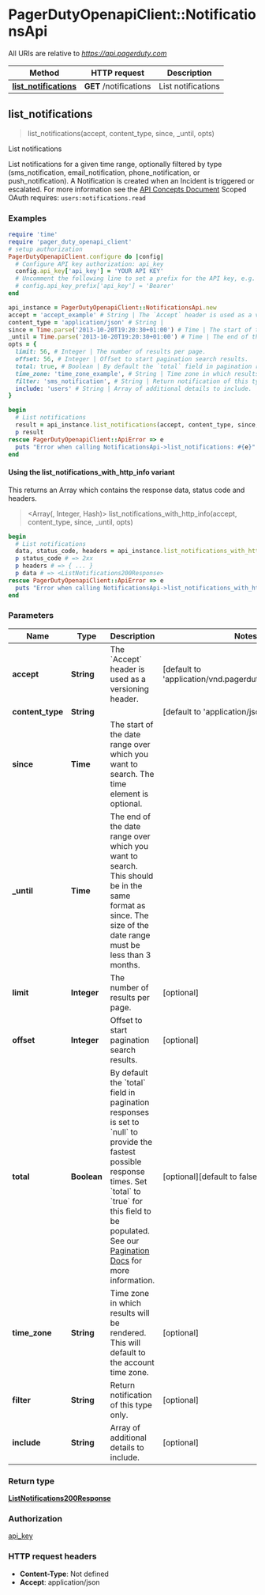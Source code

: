 # PagerDutyOpenapiClient::NotificationsApi

All URIs are relative to *https://api.pagerduty.com*

| Method | HTTP request | Description |
| ------ | ------------ | ----------- |
| [**list_notifications**](NotificationsApi.md#list_notifications) | **GET** /notifications | List notifications |


## list_notifications

> <ListNotifications200Response> list_notifications(accept, content_type, since, _until, opts)

List notifications

List notifications for a given time range, optionally filtered by type (sms_notification, email_notification, phone_notification, or push_notification).  A Notification is created when an Incident is triggered or escalated.  For more information see the [API Concepts Document](../../api-reference/ZG9jOjI3NDc5Nzc-api-concepts#notifications)  Scoped OAuth requires: `users:notifications.read` 

### Examples

```ruby
require 'time'
require 'pager_duty_openapi_client'
# setup authorization
PagerDutyOpenapiClient.configure do |config|
  # Configure API key authorization: api_key
  config.api_key['api_key'] = 'YOUR API KEY'
  # Uncomment the following line to set a prefix for the API key, e.g. 'Bearer' (defaults to nil)
  # config.api_key_prefix['api_key'] = 'Bearer'
end

api_instance = PagerDutyOpenapiClient::NotificationsApi.new
accept = 'accept_example' # String | The `Accept` header is used as a versioning header.
content_type = 'application/json' # String | 
since = Time.parse('2013-10-20T19:20:30+01:00') # Time | The start of the date range over which you want to search. The time element is optional.
_until = Time.parse('2013-10-20T19:20:30+01:00') # Time | The end of the date range over which you want to search. This should be in the same format as since. The size of the date range must be less than 3 months.
opts = {
  limit: 56, # Integer | The number of results per page.
  offset: 56, # Integer | Offset to start pagination search results.
  total: true, # Boolean | By default the `total` field in pagination responses is set to `null` to provide the fastest possible response times. Set `total` to `true` for this field to be populated.  See our [Pagination Docs](https://developer.pagerduty.com/docs/rest-api-v2/pagination/) for more information. 
  time_zone: 'time_zone_example', # String | Time zone in which results will be rendered. This will default to the account time zone.
  filter: 'sms_notification', # String | Return notification of this type only.
  include: 'users' # String | Array of additional details to include.
}

begin
  # List notifications
  result = api_instance.list_notifications(accept, content_type, since, _until, opts)
  p result
rescue PagerDutyOpenapiClient::ApiError => e
  puts "Error when calling NotificationsApi->list_notifications: #{e}"
end
```

#### Using the list_notifications_with_http_info variant

This returns an Array which contains the response data, status code and headers.

> <Array(<ListNotifications200Response>, Integer, Hash)> list_notifications_with_http_info(accept, content_type, since, _until, opts)

```ruby
begin
  # List notifications
  data, status_code, headers = api_instance.list_notifications_with_http_info(accept, content_type, since, _until, opts)
  p status_code # => 2xx
  p headers # => { ... }
  p data # => <ListNotifications200Response>
rescue PagerDutyOpenapiClient::ApiError => e
  puts "Error when calling NotificationsApi->list_notifications_with_http_info: #{e}"
end
```

### Parameters

| Name | Type | Description | Notes |
| ---- | ---- | ----------- | ----- |
| **accept** | **String** | The &#x60;Accept&#x60; header is used as a versioning header. | [default to &#39;application/vnd.pagerduty+json;version&#x3D;2&#39;] |
| **content_type** | **String** |  | [default to &#39;application/json&#39;] |
| **since** | **Time** | The start of the date range over which you want to search. The time element is optional. |  |
| **_until** | **Time** | The end of the date range over which you want to search. This should be in the same format as since. The size of the date range must be less than 3 months. |  |
| **limit** | **Integer** | The number of results per page. | [optional] |
| **offset** | **Integer** | Offset to start pagination search results. | [optional] |
| **total** | **Boolean** | By default the &#x60;total&#x60; field in pagination responses is set to &#x60;null&#x60; to provide the fastest possible response times. Set &#x60;total&#x60; to &#x60;true&#x60; for this field to be populated.  See our [Pagination Docs](https://developer.pagerduty.com/docs/rest-api-v2/pagination/) for more information.  | [optional][default to false] |
| **time_zone** | **String** | Time zone in which results will be rendered. This will default to the account time zone. | [optional] |
| **filter** | **String** | Return notification of this type only. | [optional] |
| **include** | **String** | Array of additional details to include. | [optional] |

### Return type

[**ListNotifications200Response**](ListNotifications200Response.md)

### Authorization

[api_key](../README.md#api_key)

### HTTP request headers

- **Content-Type**: Not defined
- **Accept**: application/json


